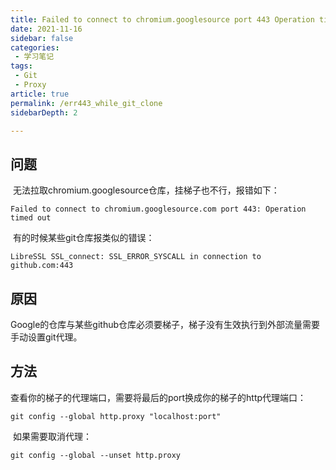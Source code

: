 ```yaml
---
title: Failed to connect to chromium.googlesource port 443 Operation timed out
date: 2021-11-16
sidebar: false
categories:
 - 学习笔记
tags:
 - Git
 - Proxy
article: true
permalink: /err443_while_git_clone
sidebarDepth: 2

---
```


## 问题

​	无法拉取chromium.googlesource仓库，挂梯子也不行，报错如下：

```
Failed to connect to chromium.googlesource.com port 443: Operation timed out
```

​	有的时候某些git仓库报类似的错误：

```
LibreSSL SSL_connect: SSL_ERROR_SYSCALL in connection to github.com:443
```



## 原因

​	Google的仓库与某些github仓库必须要梯子，梯子没有生效执行到外部流量需要手动设置git代理。

## 方法

​	查看你的梯子的代理端口，需要将最后的port换成你的梯子的http代理端口：

```
git config --global http.proxy "localhost:port"
```

​	如果需要取消代理：

```
git config --global --unset http.proxy
```


